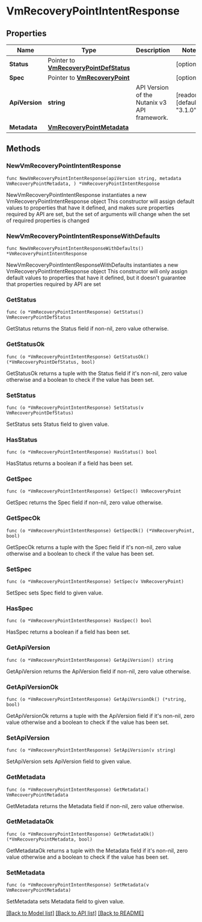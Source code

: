 # VmRecoveryPointIntentResponse

## Properties

Name | Type | Description | Notes
------------ | ------------- | ------------- | -------------
**Status** | Pointer to [**VmRecoveryPointDefStatus**](VmRecoveryPointDefStatus.md) |  | [optional] 
**Spec** | Pointer to [**VmRecoveryPoint**](VmRecoveryPoint.md) |  | [optional] 
**ApiVersion** | **string** | API Version of the Nutanix v3 API framework. | [readonly] [default to "3.1.0"]
**Metadata** | [**VmRecoveryPointMetadata**](VmRecoveryPointMetadata.md) |  | 

## Methods

### NewVmRecoveryPointIntentResponse

`func NewVmRecoveryPointIntentResponse(apiVersion string, metadata VmRecoveryPointMetadata, ) *VmRecoveryPointIntentResponse`

NewVmRecoveryPointIntentResponse instantiates a new VmRecoveryPointIntentResponse object
This constructor will assign default values to properties that have it defined,
and makes sure properties required by API are set, but the set of arguments
will change when the set of required properties is changed

### NewVmRecoveryPointIntentResponseWithDefaults

`func NewVmRecoveryPointIntentResponseWithDefaults() *VmRecoveryPointIntentResponse`

NewVmRecoveryPointIntentResponseWithDefaults instantiates a new VmRecoveryPointIntentResponse object
This constructor will only assign default values to properties that have it defined,
but it doesn't guarantee that properties required by API are set

### GetStatus

`func (o *VmRecoveryPointIntentResponse) GetStatus() VmRecoveryPointDefStatus`

GetStatus returns the Status field if non-nil, zero value otherwise.

### GetStatusOk

`func (o *VmRecoveryPointIntentResponse) GetStatusOk() (*VmRecoveryPointDefStatus, bool)`

GetStatusOk returns a tuple with the Status field if it's non-nil, zero value otherwise
and a boolean to check if the value has been set.

### SetStatus

`func (o *VmRecoveryPointIntentResponse) SetStatus(v VmRecoveryPointDefStatus)`

SetStatus sets Status field to given value.

### HasStatus

`func (o *VmRecoveryPointIntentResponse) HasStatus() bool`

HasStatus returns a boolean if a field has been set.

### GetSpec

`func (o *VmRecoveryPointIntentResponse) GetSpec() VmRecoveryPoint`

GetSpec returns the Spec field if non-nil, zero value otherwise.

### GetSpecOk

`func (o *VmRecoveryPointIntentResponse) GetSpecOk() (*VmRecoveryPoint, bool)`

GetSpecOk returns a tuple with the Spec field if it's non-nil, zero value otherwise
and a boolean to check if the value has been set.

### SetSpec

`func (o *VmRecoveryPointIntentResponse) SetSpec(v VmRecoveryPoint)`

SetSpec sets Spec field to given value.

### HasSpec

`func (o *VmRecoveryPointIntentResponse) HasSpec() bool`

HasSpec returns a boolean if a field has been set.

### GetApiVersion

`func (o *VmRecoveryPointIntentResponse) GetApiVersion() string`

GetApiVersion returns the ApiVersion field if non-nil, zero value otherwise.

### GetApiVersionOk

`func (o *VmRecoveryPointIntentResponse) GetApiVersionOk() (*string, bool)`

GetApiVersionOk returns a tuple with the ApiVersion field if it's non-nil, zero value otherwise
and a boolean to check if the value has been set.

### SetApiVersion

`func (o *VmRecoveryPointIntentResponse) SetApiVersion(v string)`

SetApiVersion sets ApiVersion field to given value.


### GetMetadata

`func (o *VmRecoveryPointIntentResponse) GetMetadata() VmRecoveryPointMetadata`

GetMetadata returns the Metadata field if non-nil, zero value otherwise.

### GetMetadataOk

`func (o *VmRecoveryPointIntentResponse) GetMetadataOk() (*VmRecoveryPointMetadata, bool)`

GetMetadataOk returns a tuple with the Metadata field if it's non-nil, zero value otherwise
and a boolean to check if the value has been set.

### SetMetadata

`func (o *VmRecoveryPointIntentResponse) SetMetadata(v VmRecoveryPointMetadata)`

SetMetadata sets Metadata field to given value.



[[Back to Model list]](../README.md#documentation-for-models) [[Back to API list]](../README.md#documentation-for-api-endpoints) [[Back to README]](../README.md)


